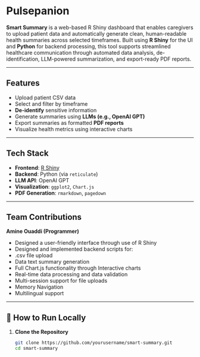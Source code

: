 # Pulsepanion

**Smart Summary** is a web-based R Shiny dashboard that enables caregivers to upload patient data and automatically generate clean, human-readable health summaries across selected timeframes. Built using **R Shiny** for the UI and **Python** for backend processing, this tool supports streamlined healthcare communication through automated data analysis, de-identification, LLM-powered summarization, and export-ready PDF reports.

---

## Features

- Upload patient CSV data
- Select and filter by timeframe 
- **De-identify** sensitive information
- Generate summaries using **LLMs (e.g., OpenAI GPT)**
- Export summaries as formatted **PDF reports**
- Visualize health metrics using interactive charts

---

## Tech Stack

- **Frontend**: [R Shiny](https://shiny.posit.co/)
- **Backend**: Python (via `reticulate`)
- **LLM API**: OpenAI GPT
- **Visualization**: `ggplot2`, `Chart.js`
- **PDF Generation**: `rmarkdown`, `pagedown`

---

## Team Contributions

**Amine Ouaddi (Programmer)**  
- Designed a user-friendly interface through use of R Shiny
-  Designed and implemented backend scripts for:
  - .csv file upload
  - Data text summary generation
  - Full Chart.js functionality through Interactive charts
  - Real-time data processing and data validation
  - Multi-session support for file uploads
  - Memory Navigation
  - Multilingual support
---

## 📂 How to Run Locally

1. **Clone the Repository**
   ```bash
   git clone https://github.com/yourusername/smart-summary.git
   cd smart-summary

